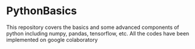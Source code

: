 # PythonBasics
This repository covers the basics and some advanced components of python including numpy, pandas, tensorflow, etc. All the codes have been implemented on google colaboratory

